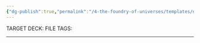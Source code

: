 ```yaml
---
{"dg-publish":true,"permalink":"/4-the-foundry-of-universes/templates/do-this-first-anki-target-deck/","created":"2024-08-31T23:47:17.571-04:00","updated":"2024-05-27T18:46:29.541-04:00"}
---
```


TARGET DECK:
FILE TAGS:

-----
